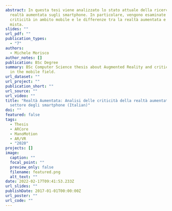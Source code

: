 ```yaml
---
abstract: In questa tesi viene analizzato lo stato attuale della ricerca nella
  realtà aumentata sugli smartphone. In particolare, vengono esaminate le
  criticità in ambito mobile e le differenze tra la realtà aumentata e la realtà
  mista.
slides: ""
url_pdf: ""
publication_types:
  - "7"
authors:
  - Michele Morisco
author_notes: []
publication: BSc Degree
summary: BSc Computer Science thesis about Augmented Reality and critical issues
  in the mobile field.
url_dataset: ""
url_project: ""
publication_short: ""
url_source: ""
url_video: ""
title: "Realtà Aumentata: Analisi delle criticità della realtà aumentata nel
  settore degli smartphone (Italian)"
doi: ""
featured: false
tags:
  - Thesis
  - ARCore
  - ManoMotion
  - AR/VR
  - "2020"
projects: []
image:
  caption: ""
  focal_point: ""
  preview_only: false
  filename: featured.png
  alt_text: ""
date: 2022-02-17T09:41:53.233Z
url_slides: ""
publishDate: 2017-01-01T00:00:00Z
url_poster: ""
url_code: ""
---
```

